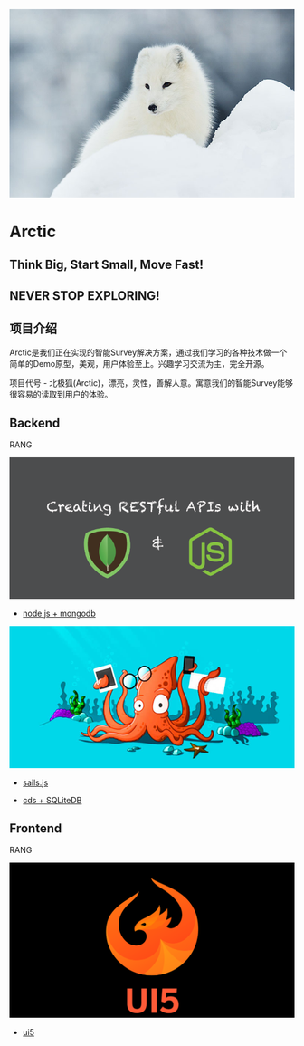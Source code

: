 ![image](https://github.com/rangwei/Arctic/blob/master/arctic.jpg)

# Arctic

## Think Big, Start Small, Move Fast!
## NEVER STOP EXPLORING!

## 项目介绍
Arctic是我们正在实现的智能Survey解决方案，通过我们学习的各种技术做一个简单的Demo原型，美观，用户体验至上。兴趣学习交流为主，完全开源。

项目代号 - 北极狐(Arctic)，漂亮，灵性，善解人意。寓意我们的智能Survey能够很容易的读取到用户的体验。

## Backend

RANG

![image](https://github.com/rangwei/Arctic/blob/master/node_mongo.png)
* [node.js + mongodb](https://github.com/rangwei/arctic-nodejs)

![image](https://github.com/rangwei/Arctic/blob/master/Get-Start-With-Sails.js.jpg)
* [sails.js](https://github.com/rangwei/arctic-sailsjs)

* [cds + SQLiteDB](https://github.com/rangwei/arctic-db)

## Frontend

RANG

![image](https://github.com/rangwei/Arctic/blob/master/openui5.png)
* [ui5](https://github.com/rangwei/arctic-ui)